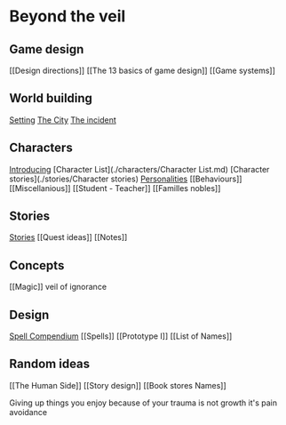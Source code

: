 # Beyond the veil

## Game design
[[Design directions]]
[[The 13 basics of game design]]
[[Game systems]]

## World building
[Setting](./worldbuilding/Setting.lua)
[The City](./worldbuilding/thecity.md)
[The incident](./worldbuilding/theincident.md)

## Characters
[Introducing](Introducing)
[Character List](./characters/Character List.md)
[Character stories](./stories/Character stories)
[Personalities](personalities)
[[Behaviours]]
[[Miscellanious]]
[[Student - Teacher]]
[[Familles nobles]]


## Stories
[Stories](./stories/Stories)
[[Quest ideas]]
[[Notes]]

## Concepts
[[Magic]]
veil of ignorance

## Design
[Spell Compendium](spells/compendium.md)
[[Spells]]
[[Prototype I]]
[[List of Names]]

## Random ideas
[[The Human Side]]
[[Story design]]
[[Book stores Names]]

Giving up things you enjoy because of your trauma is not growth it's pain avoidance
